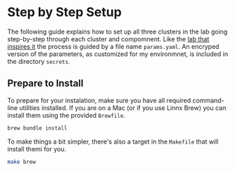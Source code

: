 # Step by Step Setup

The following guide explains how to set up all three clusters in the lab going
step-by-step through each cluster and compomnent. Like the [lab that inspires
it](/Tanzu-Solutions-Engineering/tkg-lab) the process is guided by a file
name `params.yaml`. An encryped version of the parameters, as customized for
my environmnet, is included in the directory `secrets`.

## Prepare to Install

To prepare for your instalation, make sure you have all required command-line 
utilities installed. If you are on a Mac (or if you use Linnx Brew) you can 
install them using the provided `Brewfile`.

```bash
brew bundle install
```

To make things a bit simpler, there's also a target in the `Makefile` that will
install themi for you.

```bash
make brew
```


